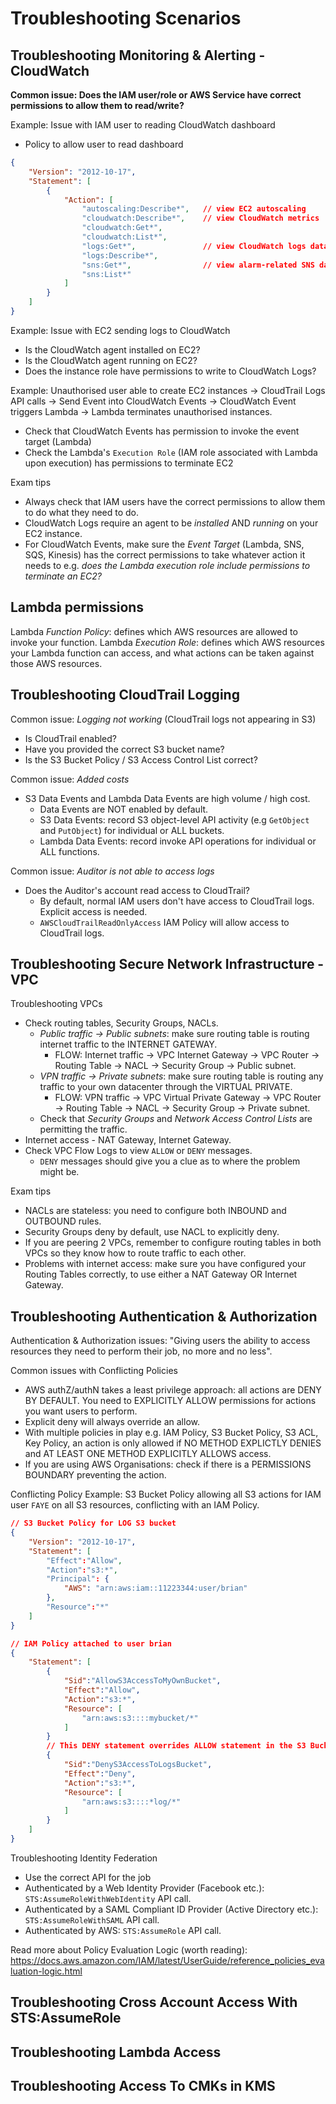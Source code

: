 # Troubleshooting Scenarios

## Troubleshooting Monitoring & Alerting - CloudWatch

__Common issue: Does the IAM user/role or AWS Service have correct permissions to allow them to read/write?__

Example: Issue with IAM user to reading CloudWatch dashboard
* Policy to allow user to read dashboard
```json
{
    "Version": "2012-10-17",
    "Statement": [
        {
            "Action": [
                "autoscaling:Describe*",   // view EC2 autoscaling
                "cloudwatch:Describe*",    // view CloudWatch metrics
                "cloudwatch:Get*",
                "cloudwatch:List*",
                "logs:Get*",               // view CloudWatch logs data
                "logs:Describe*",
                "sns:Get*",                // view alarm-related SNS data
                "sns:List*"
            ]
        }
    ]
}
```

Example: Issue with EC2 sending logs to CloudWatch
* Is the CloudWatch agent installed on EC2?
* Is the CloudWatch agent running on EC2?
* Does the instance role have permissions to write to CloudWatch Logs?

Example: Unauthorised user able to create EC2 instances -> CloudTrail Logs API calls -> Send Event into CloudWatch Events -> CloudWatch Event triggers Lambda -> Lambda terminates unauthorised instances.
* Check that CloudWatch Events has permission to invoke the event target (Lambda)
* Check the Lambda's `Execution Role` (IAM role associated with Lambda upon execution) has permissions to terminate EC2

Exam tips
* Always check that IAM users have the correct permissions to allow them to do what they need to do.
* CloudWatch Logs require an agent to be _installed_ AND _running_ on your EC2 instance.
* For CloudWatch Events, make sure the _Event Target_ (Lambda, SNS, SQS, Kinesis) has the correct permissions to take whatever action it needs to e.g. _does the Lambda execution role include permissions to terminate an EC2?_


## Lambda permissions

Lambda _Function Policy_: defines which AWS resources are allowed to invoke your function.
Lambda _Execution Role_: defines which AWS resources your Lambda function can access, and what actions can be taken against those AWS resources.


## Troubleshooting CloudTrail Logging

Common issue: _Logging not working_ (CloudTrail logs not appearing in S3)
* Is CloudTrail enabled?
* Have you provided the correct S3 bucket name?
* Is the S3 Bucket Policy / S3 Access Control List correct?


Common issue: _Added costs_
* S3 Data Events and Lambda Data Events are high volume / high cost.
    * Data  Events are NOT enabled by default.
    * S3 Data Events: record S3 object-level API activity (e.g `GetObject` and `PutObject`) for individual or ALL buckets.
    * Lambda Data Events: record invoke API operations for individual or ALL functions.

Common issue: _Auditor is not able to access logs_
* Does the Auditor's account read access to CloudTrail?
    * By default, normal IAM users don't have access to CloudTrail logs. Explicit access is needed.
    * `AWSCloudTrailReadOnlyAccess` IAM Policy will allow access to CloudTrail logs.


## Troubleshooting Secure Network Infrastructure - VPC

Troubleshooting VPCs
* Check routing tables, Security Groups, NACLs.
    * _Public traffic -> Public subnets_: make sure routing table is routing internet traffic to the INTERNET GATEWAY.
        * FLOW: Internet traffic -> VPC Internet Gateway -> VPC Router -> Routing Table -> NACL -> Security Group -> Public subnet.
    * _VPN traffic -> Private subnets_: make sure routing table is routing any traffic to your own datacenter through the VIRTUAL PRIVATE.
        * FLOW: VPN traffic -> VPC Virtual Private Gateway -> VPC Router -> Routing Table -> NACL -> Security Group -> Private subnet.
    * Check that _Security Groups_ and _Network Access Control Lists_ are permitting the traffic.
* Internet access - NAT Gateway, Internet Gateway.
* Check VPC Flow Logs to view `ALLOW` or `DENY` messages.
    * `DENY` messages should give you a clue as to where the problem might be.

Exam tips
* NACLs are stateless: you need to configure both INBOUND and OUTBOUND rules.
* Security Groups deny by default, use NACL to explicitly deny.
* If you are peering 2 VPCs, remember to configure routing tables in both VPCs so they know how to route traffic to each other.
* Problems with internet access: make sure you have configured your Routing Tables correctly, to use either a NAT Gateway OR Internet Gateway.


## Troubleshooting Authentication & Authorization

Authentication & Authorization issues: "Giving users the ability to access resources they need to perform their job, no more and no less".

Common issues with Conflicting Policies
* AWS authZ/authN takes a least privilege approach: all actions are DENY BY DEFAULT. You need to EXPLICITLY ALLOW permissions for actions you want users to perform.
* Explicit deny will always override an allow.
* With multiple policies in play e.g. IAM Policy, S3 Bucket Policy, S3 ACL, Key Policy, an action is only allowed if NO METHOD EXPLICTLY DENIES and AT LEAST ONE METHOD EXPLICITLY ALLOWS access.
* If you are using AWS Organisations: check if there is a PERMISSIONS BOUNDARY preventing the action.

Conflicting Policy Example: S3 Bucket Policy allowing all S3 actions for IAM user `FAYE` on all S3 resources, conflicting with an IAM Policy.
```json
// S3 Bucket Policy for LOG S3 bucket
{
    "Version": "2012-10-17",
    "Statement": [
        "Effect":"Allow",
        "Action":"s3:*",
        "Principal": {
            "AWS": "arn:aws:iam::11223344:user/brian"
        },
        "Resource":"*"
    ]
}

// IAM Policy attached to user brian
{
    "Statement": [
        { 
            "Sid":"AllowS3AccessToMyOwnBucket",
            "Effect":"Allow",
            "Action":"s3:*",
            "Resource": [
                "arn:aws:s3::::mybucket/*"
            ]
        }
        // This DENY statement overrides ALLOW statement in the S3 Bucket Policy
        {
            "Sid":"DenyS3AccessToLogsBucket",
            "Effect":"Deny",
            "Action":"s3:*",
            "Resource": [
                "arn:aws:s3::::*log/*"
            ]
        }
    ]
}
```

Troubleshooting Identity Federation
* Use the correct API for the job
* Authenticated by a Web Identity Provider (Facebook etc.): `STS:AssumeRoleWithWebIdentity` API call.
* Authenticated by a SAML Compliant ID Provider (Active Directory etc.): `STS:AssumeRoleWithSAML` API call.
* Authenticated by AWS: `STS:AssumeRole` API call.

Read more about Policy Evaluation Logic (worth reading): https://docs.aws.amazon.com/IAM/latest/UserGuide/reference_policies_evaluation-logic.html


## Troubleshooting Cross Account Access With STS:AssumeRole


## Troubleshooting Lambda Access


## Troubleshooting Access To CMKs in KMS
